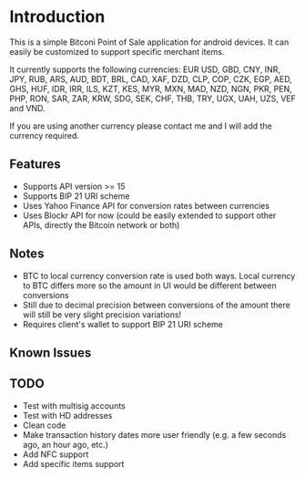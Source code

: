 
# Introduction
This is a simple Bitconi Point of Sale application for android devices. It can easily be customized to support specific merchant items.

It currently supports the following currencies: EUR USD, GBD, CNY, INR, JPY, RUB, ARS, AUD, BDT, BRL, CAD, XAF, DZD, CLP, COP, CZK, EGP, AED, GHS, HUF, IDR, IRR, ILS, KZT, KES, MYR, MXN, MAD, NZD, NGN, PKR, PEN, PHP, RON, SAR, ZAR, KRW, SDG, SEK, CHF, THB, TRY, UGX, UAH, UZS, VEF and VND.

If you are using another currency please contact me and I will add the currency required.


## Features
* Supports API version >= 15
* Supports BIP 21 URI scheme
* Uses Yahoo Finance API for conversion rates between currencies
* Uses Blockr API for now (could be easily extended to support other APIs, directly the Bitcoin network or both)

## Notes
* BTC to local currency conversion rate is used both ways. Local currency to BTC differs more so the amount in UI would be different between conversions
* Still due to decimal precision between conversions of the amount there will still be very slight precision variations!
* Requires client's wallet to support BIP 21 URI scheme

## Known Issues


## TODO    
* Test with multisig accounts
* Test with HD addresses
* Clean code 
* Make transaction history dates more user friendly (e.g. a few seconds ago, an hour ago, etc.)
* Add NFC support
* Add specific items support